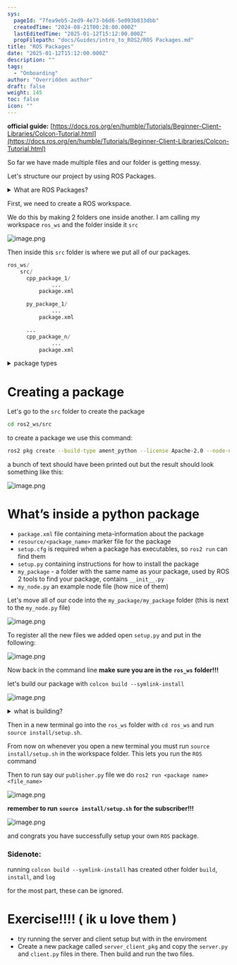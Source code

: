 ```yaml
---
sys:
  pageId: "7fea9eb5-2ed9-4e73-b6d6-5e093b833dbb"
  createdTime: "2024-08-21T00:28:00.000Z"
  lastEditedTime: "2025-01-12T15:12:00.000Z"
  propFilepath: "docs/Guides/intro_to_ROS2/ROS Packages.md"
title: "ROS Packages"
date: "2025-01-12T15:12:00.000Z"
description: ""
tags:
  - "Onboarding"
author: "Overridden author"
draft: false
weight: 145
toc: false
icon: ""
---
```


**official guide:** [https://docs.ros.org/en/humble/Tutorials/Beginner-Client-Libraries/Colcon-Tutorial.html](https://docs.ros.org/en/humble/Tutorials/Beginner-Client-Libraries/Colcon-Tutorial.html)

So far we have made multiple files and our folder is getting messy.

Let's structure our project by using ROS Packages.

<details>

<summary>What are ROS Packages?</summary>

ROS Packages are, as the name implies, packages of code that are highly sharable between ROS developers.

They consist of a folder, `package.xml` file, and source code

```python
      cpp_package_1/
		      ... imagine much code files here ..
          package.xml
```

</details>

First, we need to create a ROS workspace.

We do this by making 2 folders one inside another. I am calling my workspace `ros_ws` and the folder inside it `src`

![image.png](https://prod-files-secure.s3.us-west-2.amazonaws.com/d518164a-d88e-44d1-a4ee-3adb3bd8bce0/70706947-fd18-4537-a67b-e12946812d31/image.png?X-Amz-Algorithm=AWS4-HMAC-SHA256&X-Amz-Content-Sha256=UNSIGNED-PAYLOAD&X-Amz-Credential=ASIAZI2LB466WTLPMSKZ%2F20250605%2Fus-west-2%2Fs3%2Faws4_request&X-Amz-Date=20250605T004224Z&X-Amz-Expires=3600&X-Amz-Security-Token=IQoJb3JpZ2luX2VjEGEaCXVzLXdlc3QtMiJHMEUCIQC0NldpN8KoMKtEFW3SoqWltLG2ZWIwW6aYeo%2F1CcOHoQIgOcUFaZfmJi08lr3WlbuuTVmCtX5cgdpxGvawFmUllUAq%2FwMIOhAAGgw2Mzc0MjMxODM4MDUiDILsVi3qyvdYqBzKnCrcA%2BV4ic9XbpCAaLkHmrtMlwE9Srm7JIfV9wPCVNawDvMItNxe6C15I%2Fe3H7pXbDKoRgcRtmJCqbm8P%2FP4lxvHRQFhWE6saYcatSp23%2FdF6yawrwBaAMI2z6l3PMQTDmfQnLCmt%2F5lm48NPzJY0Ok2c1mIUS39SgnI3gILo2sPTir4ULpW8W%2FCZ4byOFg08%2BamDES8EVIPj7PW7i0Lq7xKEFyKPVkN3B40D3n5OrQD1O2FTCXuuDn1c5%2FpBsT2QwNV6HX9GtMrcgXC6l0FOhWuQkcp5oemgdahekdWo8kEe7OABFPckHthwL79LKtj4Qk445PHlSbP6GjLVfD0rrZ06MfwYFexgfPUaLdmp6b4ULXHx7A5iw8Mt01YoIou46yA2zw%2FSY%2BMEkW%2F32jpgQtEIgnznZ5vvnzoL7%2FAENKmbGz%2Bb3cZJkThCXH39xWDjbPqOdvYWYl2mf5gkPHZO7s63%2FWTQQkzaillRCM1c3dDytrIMsTphvWVR4ZxMViJUy6yzslKGhpE9MORHCcGcRZsQNABR4at8HTz4X8MoHMEgBSB%2BuAU%2Bz%2BJSuHmJTNYbWnf3zb9IOgd5LJB2LHe9AqWEpERPyhmqMmfEAJOtANA5oGt5z0X3GXoIRGz%2FHt1MLvJg8IGOqUBDFdQwgRjC5MJg2Tp7BC47VAgBTlKOgs7Zm%2FLbie%2F4XMuO6%2F0xhIOThLxz5Yr%2BUfyxVUjGc3uHm4ZgXzQsokNR0qMVVedwQbElPd52eHnr331zqJjTJWNQi6J2EHHYV2I5uC1u9xr9jcwHbVbI6jhSKPbI%2FlyC41LvGaT%2BrGX2%2BzZqRe%2FSQSClPRQ0Z0V3K2mYbhWlsHBWOA85HIM1Rlq2hgMcMbe&X-Amz-Signature=08a459b51ffa29dd380afce36436b554e8980758f1dc7026df9ad1aaf19e51b2&X-Amz-SignedHeaders=host&x-id=GetObject)

Then inside this `src` folder is where we put all of our packages.

```python
ros_ws/
    src/
      cpp_package_1/
		      ...
          package.xml

      py_package_1/
		      ...
          package.xml

      ...
      cpp_package_n/
		      ...
          package.xml

```

<details>

<summary>package types</summary>

packages can be either `C++` or python.

the intern file structure is different for each but for this guide we will stick to creating python packages

</details>

# Creating a package

Let's go to the `src` folder to create the package

```bash
cd ros2_ws/src
```

to create a package we use this command:

```bash
ros2 pkg create --build-type ament_python --license Apache-2.0 --node-name my_node my_package
```

a bunch of text should have been printed out but the result should look something like this:

![image.png](https://prod-files-secure.s3.us-west-2.amazonaws.com/d518164a-d88e-44d1-a4ee-3adb3bd8bce0/e6cf1e3f-8512-4a3e-b131-079f800bf3e8/image.png?X-Amz-Algorithm=AWS4-HMAC-SHA256&X-Amz-Content-Sha256=UNSIGNED-PAYLOAD&X-Amz-Credential=ASIAZI2LB466WTLPMSKZ%2F20250605%2Fus-west-2%2Fs3%2Faws4_request&X-Amz-Date=20250605T004224Z&X-Amz-Expires=3600&X-Amz-Security-Token=IQoJb3JpZ2luX2VjEGEaCXVzLXdlc3QtMiJHMEUCIQC0NldpN8KoMKtEFW3SoqWltLG2ZWIwW6aYeo%2F1CcOHoQIgOcUFaZfmJi08lr3WlbuuTVmCtX5cgdpxGvawFmUllUAq%2FwMIOhAAGgw2Mzc0MjMxODM4MDUiDILsVi3qyvdYqBzKnCrcA%2BV4ic9XbpCAaLkHmrtMlwE9Srm7JIfV9wPCVNawDvMItNxe6C15I%2Fe3H7pXbDKoRgcRtmJCqbm8P%2FP4lxvHRQFhWE6saYcatSp23%2FdF6yawrwBaAMI2z6l3PMQTDmfQnLCmt%2F5lm48NPzJY0Ok2c1mIUS39SgnI3gILo2sPTir4ULpW8W%2FCZ4byOFg08%2BamDES8EVIPj7PW7i0Lq7xKEFyKPVkN3B40D3n5OrQD1O2FTCXuuDn1c5%2FpBsT2QwNV6HX9GtMrcgXC6l0FOhWuQkcp5oemgdahekdWo8kEe7OABFPckHthwL79LKtj4Qk445PHlSbP6GjLVfD0rrZ06MfwYFexgfPUaLdmp6b4ULXHx7A5iw8Mt01YoIou46yA2zw%2FSY%2BMEkW%2F32jpgQtEIgnznZ5vvnzoL7%2FAENKmbGz%2Bb3cZJkThCXH39xWDjbPqOdvYWYl2mf5gkPHZO7s63%2FWTQQkzaillRCM1c3dDytrIMsTphvWVR4ZxMViJUy6yzslKGhpE9MORHCcGcRZsQNABR4at8HTz4X8MoHMEgBSB%2BuAU%2Bz%2BJSuHmJTNYbWnf3zb9IOgd5LJB2LHe9AqWEpERPyhmqMmfEAJOtANA5oGt5z0X3GXoIRGz%2FHt1MLvJg8IGOqUBDFdQwgRjC5MJg2Tp7BC47VAgBTlKOgs7Zm%2FLbie%2F4XMuO6%2F0xhIOThLxz5Yr%2BUfyxVUjGc3uHm4ZgXzQsokNR0qMVVedwQbElPd52eHnr331zqJjTJWNQi6J2EHHYV2I5uC1u9xr9jcwHbVbI6jhSKPbI%2FlyC41LvGaT%2BrGX2%2BzZqRe%2FSQSClPRQ0Z0V3K2mYbhWlsHBWOA85HIM1Rlq2hgMcMbe&X-Amz-Signature=1caf06d67dfe0c2d526881d7136b3eb8f99dab51897205645ec90499f8a3ef71&X-Amz-SignedHeaders=host&x-id=GetObject)

# What’s inside a python package

- `package.xml` file containing meta-information about the package
- `resource/<package_name>` marker file for the package
- `setup.cfg` is required when a package has executables, so `ros2 run` can find them
- `setup.py` containing instructions for how to install the package
- `my_package` - a folder with the same name as your package, used by ROS 2 tools to find your package, contains `__init__.py`
- `my_node.py` an example node file (how nice of them)

Let's move all of our code into the `my_package/my_package` folder (this is next to the `my_node.py` file)

![image.png](https://prod-files-secure.s3.us-west-2.amazonaws.com/d518164a-d88e-44d1-a4ee-3adb3bd8bce0/9ce58f11-0da9-4d3e-b86d-506a9685d378/image.png?X-Amz-Algorithm=AWS4-HMAC-SHA256&X-Amz-Content-Sha256=UNSIGNED-PAYLOAD&X-Amz-Credential=ASIAZI2LB466WTLPMSKZ%2F20250605%2Fus-west-2%2Fs3%2Faws4_request&X-Amz-Date=20250605T004224Z&X-Amz-Expires=3600&X-Amz-Security-Token=IQoJb3JpZ2luX2VjEGEaCXVzLXdlc3QtMiJHMEUCIQC0NldpN8KoMKtEFW3SoqWltLG2ZWIwW6aYeo%2F1CcOHoQIgOcUFaZfmJi08lr3WlbuuTVmCtX5cgdpxGvawFmUllUAq%2FwMIOhAAGgw2Mzc0MjMxODM4MDUiDILsVi3qyvdYqBzKnCrcA%2BV4ic9XbpCAaLkHmrtMlwE9Srm7JIfV9wPCVNawDvMItNxe6C15I%2Fe3H7pXbDKoRgcRtmJCqbm8P%2FP4lxvHRQFhWE6saYcatSp23%2FdF6yawrwBaAMI2z6l3PMQTDmfQnLCmt%2F5lm48NPzJY0Ok2c1mIUS39SgnI3gILo2sPTir4ULpW8W%2FCZ4byOFg08%2BamDES8EVIPj7PW7i0Lq7xKEFyKPVkN3B40D3n5OrQD1O2FTCXuuDn1c5%2FpBsT2QwNV6HX9GtMrcgXC6l0FOhWuQkcp5oemgdahekdWo8kEe7OABFPckHthwL79LKtj4Qk445PHlSbP6GjLVfD0rrZ06MfwYFexgfPUaLdmp6b4ULXHx7A5iw8Mt01YoIou46yA2zw%2FSY%2BMEkW%2F32jpgQtEIgnznZ5vvnzoL7%2FAENKmbGz%2Bb3cZJkThCXH39xWDjbPqOdvYWYl2mf5gkPHZO7s63%2FWTQQkzaillRCM1c3dDytrIMsTphvWVR4ZxMViJUy6yzslKGhpE9MORHCcGcRZsQNABR4at8HTz4X8MoHMEgBSB%2BuAU%2Bz%2BJSuHmJTNYbWnf3zb9IOgd5LJB2LHe9AqWEpERPyhmqMmfEAJOtANA5oGt5z0X3GXoIRGz%2FHt1MLvJg8IGOqUBDFdQwgRjC5MJg2Tp7BC47VAgBTlKOgs7Zm%2FLbie%2F4XMuO6%2F0xhIOThLxz5Yr%2BUfyxVUjGc3uHm4ZgXzQsokNR0qMVVedwQbElPd52eHnr331zqJjTJWNQi6J2EHHYV2I5uC1u9xr9jcwHbVbI6jhSKPbI%2FlyC41LvGaT%2BrGX2%2BzZqRe%2FSQSClPRQ0Z0V3K2mYbhWlsHBWOA85HIM1Rlq2hgMcMbe&X-Amz-Signature=d8735583f74768805933e95e69f8ebf11ee3cd4b0828d6b4bfdd67d5dd58f203&X-Amz-SignedHeaders=host&x-id=GetObject)

To register all the new files we added open `setup.py` and put in the following:

![image.png](https://prod-files-secure.s3.us-west-2.amazonaws.com/d518164a-d88e-44d1-a4ee-3adb3bd8bce0/1cd7c262-4cae-4496-9d75-c178537d24a2/image.png?X-Amz-Algorithm=AWS4-HMAC-SHA256&X-Amz-Content-Sha256=UNSIGNED-PAYLOAD&X-Amz-Credential=ASIAZI2LB466WTLPMSKZ%2F20250605%2Fus-west-2%2Fs3%2Faws4_request&X-Amz-Date=20250605T004224Z&X-Amz-Expires=3600&X-Amz-Security-Token=IQoJb3JpZ2luX2VjEGEaCXVzLXdlc3QtMiJHMEUCIQC0NldpN8KoMKtEFW3SoqWltLG2ZWIwW6aYeo%2F1CcOHoQIgOcUFaZfmJi08lr3WlbuuTVmCtX5cgdpxGvawFmUllUAq%2FwMIOhAAGgw2Mzc0MjMxODM4MDUiDILsVi3qyvdYqBzKnCrcA%2BV4ic9XbpCAaLkHmrtMlwE9Srm7JIfV9wPCVNawDvMItNxe6C15I%2Fe3H7pXbDKoRgcRtmJCqbm8P%2FP4lxvHRQFhWE6saYcatSp23%2FdF6yawrwBaAMI2z6l3PMQTDmfQnLCmt%2F5lm48NPzJY0Ok2c1mIUS39SgnI3gILo2sPTir4ULpW8W%2FCZ4byOFg08%2BamDES8EVIPj7PW7i0Lq7xKEFyKPVkN3B40D3n5OrQD1O2FTCXuuDn1c5%2FpBsT2QwNV6HX9GtMrcgXC6l0FOhWuQkcp5oemgdahekdWo8kEe7OABFPckHthwL79LKtj4Qk445PHlSbP6GjLVfD0rrZ06MfwYFexgfPUaLdmp6b4ULXHx7A5iw8Mt01YoIou46yA2zw%2FSY%2BMEkW%2F32jpgQtEIgnznZ5vvnzoL7%2FAENKmbGz%2Bb3cZJkThCXH39xWDjbPqOdvYWYl2mf5gkPHZO7s63%2FWTQQkzaillRCM1c3dDytrIMsTphvWVR4ZxMViJUy6yzslKGhpE9MORHCcGcRZsQNABR4at8HTz4X8MoHMEgBSB%2BuAU%2Bz%2BJSuHmJTNYbWnf3zb9IOgd5LJB2LHe9AqWEpERPyhmqMmfEAJOtANA5oGt5z0X3GXoIRGz%2FHt1MLvJg8IGOqUBDFdQwgRjC5MJg2Tp7BC47VAgBTlKOgs7Zm%2FLbie%2F4XMuO6%2F0xhIOThLxz5Yr%2BUfyxVUjGc3uHm4ZgXzQsokNR0qMVVedwQbElPd52eHnr331zqJjTJWNQi6J2EHHYV2I5uC1u9xr9jcwHbVbI6jhSKPbI%2FlyC41LvGaT%2BrGX2%2BzZqRe%2FSQSClPRQ0Z0V3K2mYbhWlsHBWOA85HIM1Rlq2hgMcMbe&X-Amz-Signature=70d0c876d77c923b4e4faedd4d865385704d96c110f5e50d29083933023e667c&X-Amz-SignedHeaders=host&x-id=GetObject)

Now back in the command line **make sure you are in the** **`ros_ws`** **folder!!!**

let's build our package with `colcon build --symlink-install`

![image.png](https://prod-files-secure.s3.us-west-2.amazonaws.com/d518164a-d88e-44d1-a4ee-3adb3bd8bce0/2f2a0d27-b173-48fd-b189-5f5c0ce65619/image.png?X-Amz-Algorithm=AWS4-HMAC-SHA256&X-Amz-Content-Sha256=UNSIGNED-PAYLOAD&X-Amz-Credential=ASIAZI2LB466WTLPMSKZ%2F20250605%2Fus-west-2%2Fs3%2Faws4_request&X-Amz-Date=20250605T004224Z&X-Amz-Expires=3600&X-Amz-Security-Token=IQoJb3JpZ2luX2VjEGEaCXVzLXdlc3QtMiJHMEUCIQC0NldpN8KoMKtEFW3SoqWltLG2ZWIwW6aYeo%2F1CcOHoQIgOcUFaZfmJi08lr3WlbuuTVmCtX5cgdpxGvawFmUllUAq%2FwMIOhAAGgw2Mzc0MjMxODM4MDUiDILsVi3qyvdYqBzKnCrcA%2BV4ic9XbpCAaLkHmrtMlwE9Srm7JIfV9wPCVNawDvMItNxe6C15I%2Fe3H7pXbDKoRgcRtmJCqbm8P%2FP4lxvHRQFhWE6saYcatSp23%2FdF6yawrwBaAMI2z6l3PMQTDmfQnLCmt%2F5lm48NPzJY0Ok2c1mIUS39SgnI3gILo2sPTir4ULpW8W%2FCZ4byOFg08%2BamDES8EVIPj7PW7i0Lq7xKEFyKPVkN3B40D3n5OrQD1O2FTCXuuDn1c5%2FpBsT2QwNV6HX9GtMrcgXC6l0FOhWuQkcp5oemgdahekdWo8kEe7OABFPckHthwL79LKtj4Qk445PHlSbP6GjLVfD0rrZ06MfwYFexgfPUaLdmp6b4ULXHx7A5iw8Mt01YoIou46yA2zw%2FSY%2BMEkW%2F32jpgQtEIgnznZ5vvnzoL7%2FAENKmbGz%2Bb3cZJkThCXH39xWDjbPqOdvYWYl2mf5gkPHZO7s63%2FWTQQkzaillRCM1c3dDytrIMsTphvWVR4ZxMViJUy6yzslKGhpE9MORHCcGcRZsQNABR4at8HTz4X8MoHMEgBSB%2BuAU%2Bz%2BJSuHmJTNYbWnf3zb9IOgd5LJB2LHe9AqWEpERPyhmqMmfEAJOtANA5oGt5z0X3GXoIRGz%2FHt1MLvJg8IGOqUBDFdQwgRjC5MJg2Tp7BC47VAgBTlKOgs7Zm%2FLbie%2F4XMuO6%2F0xhIOThLxz5Yr%2BUfyxVUjGc3uHm4ZgXzQsokNR0qMVVedwQbElPd52eHnr331zqJjTJWNQi6J2EHHYV2I5uC1u9xr9jcwHbVbI6jhSKPbI%2FlyC41LvGaT%2BrGX2%2BzZqRe%2FSQSClPRQ0Z0V3K2mYbhWlsHBWOA85HIM1Rlq2hgMcMbe&X-Amz-Signature=07a178ba0e012036fa306d791d636faf11a53164ade774af562ba73488a12a7e&X-Amz-SignedHeaders=host&x-id=GetObject)

<details>

<summary>what is building?</summary>

if you are a CS major at Rose-Hulman you will learn the answer to this in CSSE132

but TLDR; is it combines all the code files into one program that can be run easily 

</details>

Then in a new terminal go into the `ros_ws` folder with `cd ros_ws` and run `source install/setup.sh`. 

From now on whenever you open a new terminal you must run `source install/setup.sh` in the workspace folder. This lets you run the `ROS` command

Then to run say our `publisher.py` file we do `ros2 run <package name> <file_name>`

![image.png](https://prod-files-secure.s3.us-west-2.amazonaws.com/d518164a-d88e-44d1-a4ee-3adb3bd8bce0/4f4b1219-3a44-4632-aa0a-ce3471699f59/image.png?X-Amz-Algorithm=AWS4-HMAC-SHA256&X-Amz-Content-Sha256=UNSIGNED-PAYLOAD&X-Amz-Credential=ASIAZI2LB466WTLPMSKZ%2F20250605%2Fus-west-2%2Fs3%2Faws4_request&X-Amz-Date=20250605T004224Z&X-Amz-Expires=3600&X-Amz-Security-Token=IQoJb3JpZ2luX2VjEGEaCXVzLXdlc3QtMiJHMEUCIQC0NldpN8KoMKtEFW3SoqWltLG2ZWIwW6aYeo%2F1CcOHoQIgOcUFaZfmJi08lr3WlbuuTVmCtX5cgdpxGvawFmUllUAq%2FwMIOhAAGgw2Mzc0MjMxODM4MDUiDILsVi3qyvdYqBzKnCrcA%2BV4ic9XbpCAaLkHmrtMlwE9Srm7JIfV9wPCVNawDvMItNxe6C15I%2Fe3H7pXbDKoRgcRtmJCqbm8P%2FP4lxvHRQFhWE6saYcatSp23%2FdF6yawrwBaAMI2z6l3PMQTDmfQnLCmt%2F5lm48NPzJY0Ok2c1mIUS39SgnI3gILo2sPTir4ULpW8W%2FCZ4byOFg08%2BamDES8EVIPj7PW7i0Lq7xKEFyKPVkN3B40D3n5OrQD1O2FTCXuuDn1c5%2FpBsT2QwNV6HX9GtMrcgXC6l0FOhWuQkcp5oemgdahekdWo8kEe7OABFPckHthwL79LKtj4Qk445PHlSbP6GjLVfD0rrZ06MfwYFexgfPUaLdmp6b4ULXHx7A5iw8Mt01YoIou46yA2zw%2FSY%2BMEkW%2F32jpgQtEIgnznZ5vvnzoL7%2FAENKmbGz%2Bb3cZJkThCXH39xWDjbPqOdvYWYl2mf5gkPHZO7s63%2FWTQQkzaillRCM1c3dDytrIMsTphvWVR4ZxMViJUy6yzslKGhpE9MORHCcGcRZsQNABR4at8HTz4X8MoHMEgBSB%2BuAU%2Bz%2BJSuHmJTNYbWnf3zb9IOgd5LJB2LHe9AqWEpERPyhmqMmfEAJOtANA5oGt5z0X3GXoIRGz%2FHt1MLvJg8IGOqUBDFdQwgRjC5MJg2Tp7BC47VAgBTlKOgs7Zm%2FLbie%2F4XMuO6%2F0xhIOThLxz5Yr%2BUfyxVUjGc3uHm4ZgXzQsokNR0qMVVedwQbElPd52eHnr331zqJjTJWNQi6J2EHHYV2I5uC1u9xr9jcwHbVbI6jhSKPbI%2FlyC41LvGaT%2BrGX2%2BzZqRe%2FSQSClPRQ0Z0V3K2mYbhWlsHBWOA85HIM1Rlq2hgMcMbe&X-Amz-Signature=ceb0f69ba8efb24559e2ea1aa925a02d964b59e9cc27ca927574c76148c474dd&X-Amz-SignedHeaders=host&x-id=GetObject)

**remember to run** **`source install/setup.sh`** **for the subscriber!!!**

![image.png](https://prod-files-secure.s3.us-west-2.amazonaws.com/d518164a-d88e-44d1-a4ee-3adb3bd8bce0/02121119-dad4-49ec-8356-c956108b4243/image.png?X-Amz-Algorithm=AWS4-HMAC-SHA256&X-Amz-Content-Sha256=UNSIGNED-PAYLOAD&X-Amz-Credential=ASIAZI2LB466WTLPMSKZ%2F20250605%2Fus-west-2%2Fs3%2Faws4_request&X-Amz-Date=20250605T004224Z&X-Amz-Expires=3600&X-Amz-Security-Token=IQoJb3JpZ2luX2VjEGEaCXVzLXdlc3QtMiJHMEUCIQC0NldpN8KoMKtEFW3SoqWltLG2ZWIwW6aYeo%2F1CcOHoQIgOcUFaZfmJi08lr3WlbuuTVmCtX5cgdpxGvawFmUllUAq%2FwMIOhAAGgw2Mzc0MjMxODM4MDUiDILsVi3qyvdYqBzKnCrcA%2BV4ic9XbpCAaLkHmrtMlwE9Srm7JIfV9wPCVNawDvMItNxe6C15I%2Fe3H7pXbDKoRgcRtmJCqbm8P%2FP4lxvHRQFhWE6saYcatSp23%2FdF6yawrwBaAMI2z6l3PMQTDmfQnLCmt%2F5lm48NPzJY0Ok2c1mIUS39SgnI3gILo2sPTir4ULpW8W%2FCZ4byOFg08%2BamDES8EVIPj7PW7i0Lq7xKEFyKPVkN3B40D3n5OrQD1O2FTCXuuDn1c5%2FpBsT2QwNV6HX9GtMrcgXC6l0FOhWuQkcp5oemgdahekdWo8kEe7OABFPckHthwL79LKtj4Qk445PHlSbP6GjLVfD0rrZ06MfwYFexgfPUaLdmp6b4ULXHx7A5iw8Mt01YoIou46yA2zw%2FSY%2BMEkW%2F32jpgQtEIgnznZ5vvnzoL7%2FAENKmbGz%2Bb3cZJkThCXH39xWDjbPqOdvYWYl2mf5gkPHZO7s63%2FWTQQkzaillRCM1c3dDytrIMsTphvWVR4ZxMViJUy6yzslKGhpE9MORHCcGcRZsQNABR4at8HTz4X8MoHMEgBSB%2BuAU%2Bz%2BJSuHmJTNYbWnf3zb9IOgd5LJB2LHe9AqWEpERPyhmqMmfEAJOtANA5oGt5z0X3GXoIRGz%2FHt1MLvJg8IGOqUBDFdQwgRjC5MJg2Tp7BC47VAgBTlKOgs7Zm%2FLbie%2F4XMuO6%2F0xhIOThLxz5Yr%2BUfyxVUjGc3uHm4ZgXzQsokNR0qMVVedwQbElPd52eHnr331zqJjTJWNQi6J2EHHYV2I5uC1u9xr9jcwHbVbI6jhSKPbI%2FlyC41LvGaT%2BrGX2%2BzZqRe%2FSQSClPRQ0Z0V3K2mYbhWlsHBWOA85HIM1Rlq2hgMcMbe&X-Amz-Signature=f574c6fc851ca26e624fb260bec29ac2d26750abfa3ca7b6bd47f5f8298fc6d0&X-Amz-SignedHeaders=host&x-id=GetObject)

and congrats you have successfully setup your own `ROS` package.

### Sidenote:

running `colcon build --symlink-install` has created other folder `build`, `install`, and `log`

for the most part, these can be ignored.

# Exercise!!!! ( ik u love them )

- try running the server and client setup but with in the enviroment
- Create a new package called `server_client_pkg` and copy the `server.py` and `client.py` files in there. Then build and run the two files.
